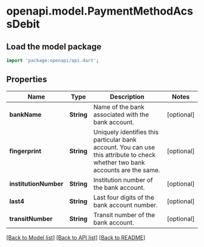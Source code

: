 # openapi.model.PaymentMethodAcssDebit

## Load the model package
```dart
import 'package:openapi/api.dart';
```

## Properties
Name | Type | Description | Notes
------------ | ------------- | ------------- | -------------
**bankName** | **String** | Name of the bank associated with the bank account. | [optional] 
**fingerprint** | **String** | Uniquely identifies this particular bank account. You can use this attribute to check whether two bank accounts are the same. | [optional] 
**institutionNumber** | **String** | Institution number of the bank account. | [optional] 
**last4** | **String** | Last four digits of the bank account number. | [optional] 
**transitNumber** | **String** | Transit number of the bank account. | [optional] 

[[Back to Model list]](../README.md#documentation-for-models) [[Back to API list]](../README.md#documentation-for-api-endpoints) [[Back to README]](../README.md)


